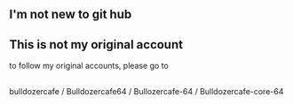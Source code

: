 ## I'm not new to git hub
## This is not my original account
to follow my original accounts, please go to 
## 
bulldozercafe /
Bulldozercafe64 /
Bullozercafe-64 /
Bulldozercafe-core-64
